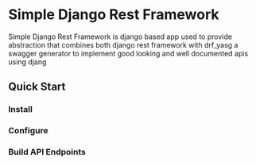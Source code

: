 # Simple Django Rest Framework

Simple Django Rest Framework is django based app used to provide abstraction that combines both django rest framework with drf_yasg a swagger generator to implement good looking and  well documented apis using djang


## Quick Start

### Install


### Configure

### Build API Endpoints


